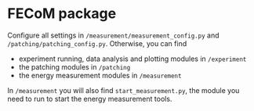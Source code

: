# FECoM package
Configure all settings in `/measurement/measurement_config.py` and `/patching/patching_config.py`. Otherwise, you can find
- experiment running, data analysis and plotting modules in `/experiment`
- the patching modules in `/patching`
- the energy measurement modules in `/measurement`

In `/measurement` you will also find `start_measurement.py`, the module you need to run to start the energy measurement tools.